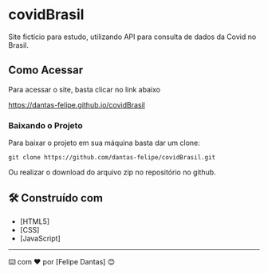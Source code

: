 # covidBrasil

Site fictício para estudo, utilizando API para consulta de dados da Covid no Brasil.

## Como Acessar

Para acessar o site, basta clicar no link abaixo

https://dantas-felipe.github.io/covidBrasil

### Baixando o Projeto

Para baixar o projeto em sua máquina basta dar um clone:

```
git clone https://github.com/dantas-felipe/covidBrasil.git
```

Ou realizar o download do arquivo zip no repositório no github.

## 🛠️ Construído com

* [HTML5]
* [CSS]
* [JavaScript]

---
⌨️ com ❤️ por [Felipe Dantas] 😊

